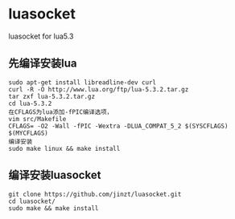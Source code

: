 # luasocket
luasocket for lua5.3

## 先编译安装lua
	sudo apt-get install libreadline-dev curl
	curl -R -O http://www.lua.org/ftp/lua-5.3.2.tar.gz
	tar zxf lua-5.3.2.tar.gz
	cd lua-5.3.2
	在CFLAGS为lua添加-fPIC编译选项， 
	vim src/Makefile
	CFLAGS= -O2 -Wall -fPIC -Wextra -DLUA_COMPAT_5_2 $(SYSCFLAGS) $(MYCFLAGS)
	编译安装
	sudo make linux && make install

## 编译安装luasocket
	git clone https://github.com/jinzt/luasocket.git
	cd luasocket/
	sudo make && make install